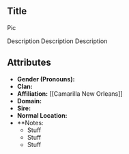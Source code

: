 ## Title

Pic

Description Description Description

## Attributes
* **Gender (Pronouns):**
* **Clan:** 
* **Affiliation:** [[Camarilla New Orleans]]
* **Domain:** 
* **Sire:** 
* **Normal Location:**
* **Notes: 
    - Stuff
    - Stuff
    - Stuff